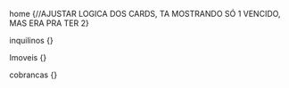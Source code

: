 home {//AJUSTAR LOGICA DOS CARDS, TA MOSTRANDO SÓ 1 VENCIDO, MAS ERA PRA TER 2}

inquilinos {}

Imoveis {}

cobrancas {}
